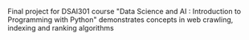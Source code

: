Final project for DSAI301 course "Data Science and AI : Introduction to Programming with Python"
demonstrates concepts in web crawling, indexing and ranking algorithms
